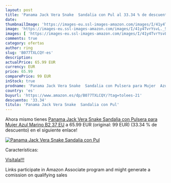 ```yaml
---
layout: post
title: 'Panama Jack Vera Snake  Sandalia con Pul al 33.34 % de descuento'
date: 
thumbnailImage: 'https://images-eu.ssl-images-amazon.com/images/I/41y4TvrYsvL._SL200_.jpg'
image: 'https://images-eu.ssl-images-amazon.com/images/I/41y4TvrYsvL._SL200_.jpg'
images: [ 'https://images-eu.ssl-images-amazon.com/images/I/41y4TvrYsvL._SL200_.jpg' ]
comments: true
category: ofertas
author: ring
slug: 'B077TXLCQY-es'
description:
actualPrice: 65.99 EUR
currency: EUR
price: 65.99
comparePrice: 99 EUR
inStock: true
prodname: 'Panama Jack Vera Snake  Sandalia con Pulsera para Mujer  Azul  Marino B2   37 EU'
country: 'es'
buyurl: 'https://www.amazon.es/dp/B077TXLCQY/?tag=tolees-21'
descuento: '33.34'
titulo: 'Panama Jack Vera Snake  Sandalia con Pul'
---
```


Ahora mismo tienes [Panama Jack Vera Snake  Sandalia con Pulsera para Mujer  Azul  Marino B2   37 EU](https://www.amazon.es/dp/B077TXLCQY/?tag=tolees-21) a 65.99 EUR (original: 99 EUR) (33.34 %  de descuento) en el siguiente enlace!

[![Panama Jack Vera Snake  Sandalia con Pul](https://images-eu.ssl-images-amazon.com/images/I/41y4TvrYsvL._SL200_.jpg)](https://www.amazon.es/dp/B077TXLCQY/?tag=tolees-21)

Características:


[Visítala!!!](https://www.amazon.es/dp/B077TXLCQY/?tag=tolees-21)

Links participate in Amazon Associate program and might generate a comission on qualifying sales
